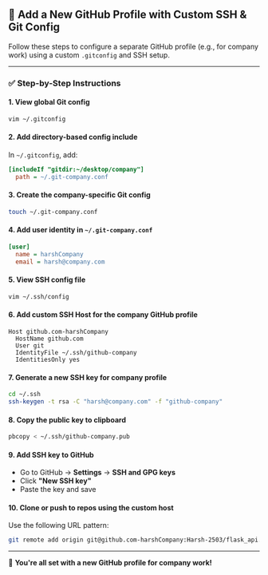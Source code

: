 ## 🔐 Add a New GitHub Profile with Custom SSH & Git Config

Follow these steps to configure a separate GitHub profile (e.g., for company work) using a custom `.gitconfig` and SSH setup.

---

### ✅ Step-by-Step Instructions

#### 1. View global Git config  
```bash
vim ~/.gitconfig
```

#### 2. Add directory-based config include  
In `~/.gitconfig`, add:
```ini
[includeIf "gitdir:~/desktop/company"]
  path = ~/.git-company.conf
```

#### 3. Create the company-specific Git config  
```bash
touch ~/.git-company.conf
```

#### 4. Add user identity in `~/.git-company.conf`  
```ini
[user]
  name = harshCompany
  email = harsh@company.com
```

#### 5. View SSH config file  
```bash
vim ~/.ssh/config
```

#### 6. Add custom SSH Host for the company GitHub profile  
```ssh
Host github.com-harshCompany
  HostName github.com
  User git
  IdentityFile ~/.ssh/github-company
  IdentitiesOnly yes
```

#### 7. Generate a new SSH key for company profile  
```bash
cd ~/.ssh
ssh-keygen -t rsa -C "harsh@company.com" -f "github-company"
```

#### 8. Copy the public key to clipboard  
```bash
pbcopy < ~/.ssh/github-company.pub
```

#### 9. Add SSH key to GitHub  
- Go to GitHub → **Settings** → **SSH and GPG keys**  
- Click **"New SSH key"**  
- Paste the key and save  

#### 10. Clone or push to repos using the custom host  
Use the following URL pattern:
```bash
git remote add origin git@github.com-harshCompany:Harsh-2503/flask_api.git
```

---

🎉 **You're all set with a new GitHub profile for company work!**
